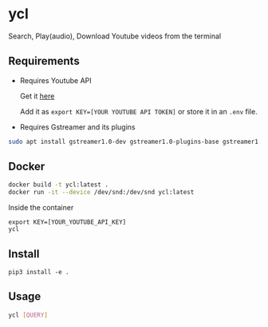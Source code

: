 # ycl
Search, Play(audio), Download Youtube videos from the terminal

## Requirements

* Requires Youtube API

  Get it [here](https://developers.google.com/youtube/v3/getting-started)

  Add it as `export KEY=[YOUR YOUTUBE API TOKEN]` or store it in an `.env` file.

* Requires Gstreamer and its plugins

```bash
sudo apt install gstreamer1.0-dev gstreamer1.0-plugins-base gstreamer1.0-plugins-good gstreamer1.0-plugins-bad gstreamer1.0-plugins-ugly
```

## Docker

```bash
docker build -t ycl:latest .
docker run -it --device /dev/snd:/dev/snd ycl:latest
```
Inside the container

```
export KEY=[YOUR_YOUTUBE_API_KEY]
ycl
```

## Install

```
pip3 install -e .
```


## Usage

```bash
ycl [QUERY]
```